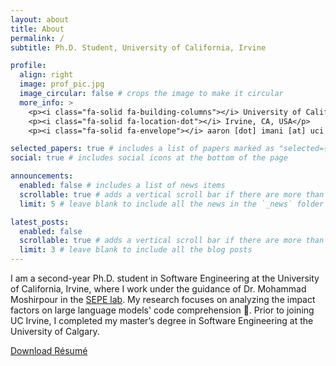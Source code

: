 ```yaml
---
layout: about
title: About
permalink: /
subtitle: Ph.D. Student, University of California, Irvine

profile:
  align: right
  image: prof_pic.jpg
  image_circular: false # crops the image to make it circular
  more_info: >
    <p><i class="fa-solid fa-building-columns"></i> University of California, Irvine</p>
    <p><i class="fa-solid fa-location-dot"></i> Irvine, CA, USA</p>
    <p><i class="fa-solid fa-envelope"></i> aaron [dot] imani [at] uci [dot] edu</p>

selected_papers: true # includes a list of papers marked as "selected={true}"
social: true # includes social icons at the bottom of the page

announcements:
  enabled: false # includes a list of news items
  scrollable: true # adds a vertical scroll bar if there are more than 3 news items
  limit: 5 # leave blank to include all the news in the `_news` folder

latest_posts:
  enabled: false
  scrollable: true # adds a vertical scroll bar if there are more than 3 new posts items
  limit: 3 # leave blank to include all the blog posts
---
```


I am a second-year Ph.D. student in Software Engineering at the University of California, Irvine, where I work under the guidance of Dr. Mohammad Moshirpour in the [SEPE lab](https://moshirpour.com). My research focuses on analyzing the impact factors on large language models' code comprehension 🧠. Prior to joining UC Irvine, I completed my master’s degree in Software Engineering at the University of Calgary.


<a href="assets/pdf/Resume_Aaron_Imani.pdf" class="btn btn-md btn-primary" target="_blank">
  <i class="fa-solid fa-file-pdf"></i> <span>Download Résumé</span>
</a>